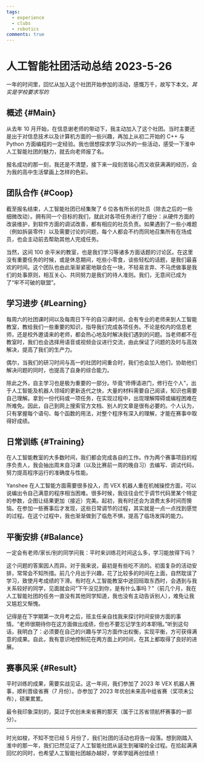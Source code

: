 ```yaml
---
tags:
  - experience
  - clubs
  - robotics
comments: true
---
```


# 人工智能社团活动总结 2023-5-26

一年的时间里，回忆从加入这个社团开始参加的活动，感慨万千，故写下本文。*其实是学校要求写的*

## 概述 {#Main}

从去年 10 月开始，在信息谢老师的带动下，我主动加入了这个社团。当时主要还是出于对信息技术以及计算机方面的一些兴趣，再加上从初二开始的 C++ 与 Python 方面编程的一定经验。我也很想探求学习以外的一些活动，感受一下淮中人工智能社团的魅力，就去向老师报了名。

报名成功的那一刻，我还是不清楚，接下来一段刻苦铭心而又收获满满的经历，会为我的高中生活擘画上怎样的色彩。

## 团队合作 {#Coop}

截至报名结束，人工智能社团已经集聚了 6 位各有所长的社员（除去之后的一些细微改动）。拥有同一个目标的我们，就此对各项任务进行了细分：从硬件方面的改装维护，到软件方面的调试改善，都有相应的社员负责。如果遇到了一些小难题（例如拆装零件）以及需要讨论的问题，每个人都会不约而同地召集所有在场成员，也会主动前去帮助其他人完成任务。

当然，这间 100 余平米的教室，也是我们学习等诸多方面话题的讨论区。在这里没有重要任务的时候，或是休息期间，吃些小零食，谈些轻松的话题，是我们最喜欢的时间。这个团队也由此渐渐紧密地联合在一块，不轻易言弃、不马虎做事是我们的处事原则，相互关心、共同努力是我们的待人准则。我们，无意间已成为了“牢不可破的联盟”。

## 学习进步 {#Learning}

每周六的社团课时间以及每周日下午的自习课时间，会有专业的老师来到人工智能教室，教给我们一些重要的知识，指导我们完成各项任务。不论是校内的信息老师，还是校外邀请来的老师，都会热心地及时解决我们遇到的问题。当老师都不在教室时，我们也会选择用语音或视频会议进行交流，由此保证了问题的及时与高效解决，提高了我们的生产力。

偶尔，当我们的研习时间与高一的社团时间重合时，我们也会加入他们，协助他们解决问题的同时，也提高了自身的综合能力。

除此之外，自主学习也是极为重要的一部分。毕竟“师傅请进门，修行在个人”，出于人工智能及机器人领域的更新迭代之快，大量的材料需要自己阅读，知识也需要自己理解。拿到一份代码或一项任务，在实现过程中，出现理解障碍或编程困难在所难免。因此，自己到网上搜索官方文档、别人的文章是很有必要的。个人认为，只有掌握每个语句、每个函数的用法，对整个程序有深入的理解，才能在赛事中取得好成绩。

## 日常训练 {#Training}

在人工智能教室的大多数时间，我们都会完成各自的工作。作为两个赛事项目的程序负责人，我会抽出周末自习课（以及比赛前一周的晚自习）去编写、调试代码，努力提高程序运行的准确度与性能。

Yanshee 在人工智能方面需要很多投入，而 VEX 机器人重在机械操控方面，可以说编出令自己满意的程序相当困难。很多时候，我往往会忙于调节代码里某个特定的参数，企图让结果更加（接近）完美。起初，我有时还会为浪费太多时间而懊恼。在参加一些赛事后才发现，这些日常调节的过程，其实就是一点一点找到感觉的过程。在这个过程中，我也渐渐做到了临危不惧，提高了临场发挥的能力。

## 平衡安排 {#Balance}

一定会有老师/家长/别的同学问我：平时来训练花时间这么多，学习能放得下吗？

这个问题的答案因人而异。对于我来说，最初是有些吃不消的。初面复杂的活动安排，常常会不知所措。前几个月出于兴趣，花了比较多的时间在上面，自然耽误了学习，致使月考成绩的下滑。有时在人工智能教室中途回班取东西时，会遇到与我关系较好的同学，见面就会问“下午没见到你，是有什么事吗？”（前几个月，我在人工智能社团的任务一直没有其他同学知道，我也没有主动告诉别人），难免让我又尴尬又惭愧。

记得是在下学期第一次月考之后，班主任亲自找我来探讨时间安排方面的事情。“老师很期待你在这方面做出成绩，但也不要忘记学生的本职哦。”听到这句话，我明白了：必须要在自己的兴趣与学习方面作出权衡，实现平衡，方可获得满意的成果。自此，我有意识地控制花在两方面上的时间，在其上都取得了良好的进展。

## 赛事风采 {#Result}

平时训练的成果，需要实战见证。这一年间，我们参加了 2023 年 VEX 机器人赛事，顺利晋级省赛（7 月份）。亦参加了 2023 年优创未来高中组省赛（奖项未公布），硕果累累。

最令我印象深刻的，莫过于优创未来省赛的那天（属于江苏省领航杯赛事的一部分）。

---

时光如梭，不知不觉已经 5 月份了，我们社团的活动也将告一段落。想到刚踏入淮中的那一年，我们已然见证了人工智能社团从诞生到璀璨的全过程。在拾起满满回忆的同时，也希望人工智能社团越办越好，学弟学姐再创佳绩！

